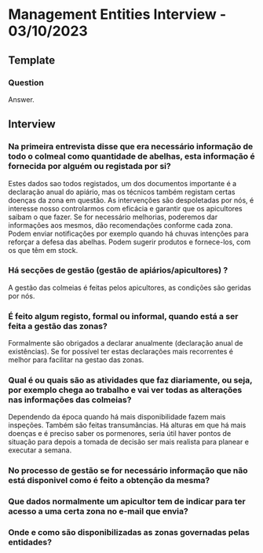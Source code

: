 # Management Entities Interview - 03/10/2023

## Template

### Question

Answer.

## Interview

### Na primeira entrevista disse que era necessário informação de todo o colmeal como quantidade de abelhas, esta informação é fornecida por alguém ou registada por si?

Estes dados sao todos registados, um dos documentos importante é a declaração anual do apiário, mas os técnicos também registam certas doenças da zona em questão. As intervenções são despoletadas por nós, é interesse nosso controlarmos com eficácia e garantir que os apicultores saibam o que fazer. Se for necessário melhorias, poderemos dar informações aos mesmos, dão recomendações conforme cada zona. Podem enviar notificações por exemplo quando há chuvas intenções para reforçar a defesa das abelhas. Podem sugerir produtos e fornece-los, com os que têm em stock.

### Há secções de gestão (gestão de apiários/apicultores) ?

A gestão das colmeias é feitas pelos apicultores, as condições são geridas por nós.

### É feito algum registo, formal ou informal, quando está a ser feita a gestão das zonas?

Formalmente são obrigados a declarar anualmente (declaração anual de existências). Se for possível ter estas declarações mais recorrentes é melhor para facilitar na gestao das zonas.

### Qual é ou quais são as atividades que faz diariamente, ou seja, por exemplo chega ao trabalho e vai ver todas as alterações nas informações das colmeias?

Dependendo da época quando há mais disponibilidade fazem mais inspeções. Também são feitas transumâncias. Há alturas em que há mais doenças e é preciso saber os pormenores, seria útil haver pontos de situação para depois a tomada de decisão ser mais realista para planear e executar a semana.

### No processo de gestão se for necessário informação que não está disponivel como é feito a obtenção da mesma?



### Que dados normalmente um apicultor tem de indicar para ter acesso a uma certa zona no e-mail que envia?

### Onde e como são disponibilizadas as zonas governadas pelas entidades?
